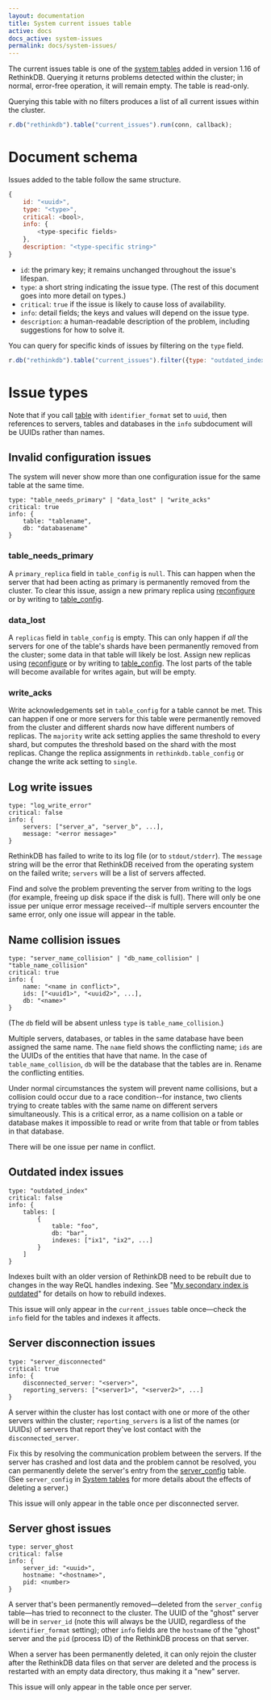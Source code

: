 ```yaml
---
layout: documentation
title: System current issues table
active: docs
docs_active: system-issues
permalink: docs/system-issues/
---
```


The current issues table is one of the [system tables][st] added in version 1.16 of RethinkDB. Querying it returns problems detected within the cluster; in normal, error-free operation, it will remain empty. The table is read-only.

[st]: /docs/system-tables/

Querying this table with no filters produces a list of all current issues within the cluster.

```js
r.db("rethinkdb").table("current_issues").run(conn, callback);
```

# Document schema #

Issues added to the table follow the same structure.

```js
{
    id: "<uuid>",
    type: "<type>",
    critical: <bool>,
    info: {
        <type-specific fields>
    },
    description: "<type-specific string>"
}
```

* `id`: the primary key; it remains unchanged throughout the issue's lifespan.
* `type`: a short string indicating the issue type. (The rest of this document goes into more detail on types.)
* `critical`: `true` if the issue is likely to cause loss of availability.
* `info`: detail fields; the keys and values will depend on the issue type.
* `description`: a human-readable description of the problem, including suggestions for how to solve it.

You can query for specific kinds of issues by filtering on the `type` field.

```js
r.db("rethinkdb").table("current_issues").filter({type: "outdated_index"}).run(conn, callback);
```

# Issue types #

Note that if you call [table](/api/javascript/table) with `identifier_format` set to `uuid`, then references to servers, tables and databases in the `info` subdocument will be UUIDs rather than names.

## Invalid configuration issues ##

The system will never show more than one configuration issue for the same table at the same time.

```
type: "table_needs_primary" | "data_lost" | "write_acks"
critical: true
info: {
    table: "tablename",
    db: "databasename"
}
```

### table_needs_primary ###

A `primary_replica` field in `table_config` is `null`. This can happen when the server that had been acting as primary is permanently removed from the cluster. To clear this issue, assign a new primary replica using [reconfigure](/api/javascript/reconfigure) or by writing to [table_config][st].

### data_lost ###

A `replicas` field in `table_config` is empty. This can only happen if *all* the servers for one of the table's shards have been permanently removed from the cluster; some data in that table will likely be lost. Assign new replicas using [reconfigure](/api/javascript/reconfigure) or by writing to [table_config][st]. The lost parts of the table will become available for writes again, but will be empty.

### write_acks ###

Write acknowledgements set in `table_config` for a table cannot be met. This can happen if one or more servers for this table were permanently removed from the cluster and different shards now have different numbers of replicas. The `majority` write ack setting applies the same threshold to every shard, but computes the threshold based on the shard with the most replicas. Change the replica assignments in `rethinkdb.table_config` or change the write ack setting to `single`.

## Log write issues ##

```
type: "log_write_error"
critical: false
info: {
    servers: ["server_a", "server_b", ...],
    message: "<error message>"
}
```

RethinkDB has failed to write to its log file (or to `stdout/stderr`). The `message` string will be the error that RethinkDB received from the operating system on the failed write; `servers` will be a list of servers affected.

Find and solve the problem preventing the server from writing to the logs (for example, freeing up disk space if the disk is full). There will only be one issue per unique error message received--if multiple servers encounter the same error, only one issue will appear in the table.

## Name collision issues ##

```
type: "server_name_collision" | "db_name_collision" | "table_name_collision"
critical: true
info: {
    name: "<name in conflict>",
    ids: ["<uuid1>", "<uuid2>", ...],
    db: "<name>"
}
```

(The `db` field will be absent unless `type` is `table_name_collision`.)

Multiple servers, databases, or tables in the same database have been assigned the same name. The `name` field shows the conflicting name; `ids` are the UUIDs of the entities that have that name. In the case of `table_name_collision`, `db` will be the database that the tables are in. Rename the conflicting entities.

Under normal circumstances the system will prevent name collisions, but a collision could occur due to a race condition--for instance, two clients trying to create tables with the same name on different servers simultaneously. This is a critical error, as a name collision on a table or database makes it impossible to read or write from that table or from tables in that database.

There will be one issue per name in conflict.

## Outdated index issues ##

```
type: "outdated_index"
critical: false
info: {
    tables: [
        {
            table: "foo",
            db: "bar",
            indexes: ["ix1", "ix2", ...]
        }
    ]
}
```

Indexes built with an older version of RethinkDB need to be rebuilt due to changes in the way ReQL handles indexing. See "[My secondary index is outdated][siout]" for details on how to rebuild indexes.

[siout]: /docs/troubleshooting/#my-secondary-index-is-outdated

This issue will only appear in the `current_issues` table once&mdash;check the `info` field for the tables and indexes it affects.

## Server disconnection issues ##

```
type: "server_disconnected"
critical: true
info: {
    disconnected_server: "<server>",
    reporting_servers: ["<server1>", "<server2>", ...]
}
```

A server within the cluster has lost contact with one or more of the other servers within the cluster; `reporting_servers` is a list of the names (or UUIDs) of servers that report they've lost contact with the `disconnected_server`.

Fix this by resolving the communication problem between the servers. If the server has crashed and lost data and the problem cannot be resolved, you can permanently delete the server's entry from the [server_config][st] table. (See  `server_config` in [System tables][st] for more details about the effects of deleting a server.)

This issue will only appear in the table once per disconnected server.

## Server ghost issues ##

```
type: server_ghost
critical: false
info: {
    server_id: "<uuid>",
    hostname: "<hostname>",
    pid: <number>
}
```

A server that's been permanently removed&mdash;deleted from the `server_config` table&mdash;has tried to reconnect to the cluster. The UUID of the "ghost" server will be in `server_id` (note this will always be the UUID, regardless of the `identifier_format` setting); other `info` fields are the `hostname` of the "ghost" server and the `pid` (process ID) of the RethinkDB process on that server.

When a server has been permanently deleted, it can only rejoin the cluster after the RethinkDB data files on that server are deleted and the process is restarted with an empty data directory, thus making it a "new" server.

This issue will only appear in the table once per server.
